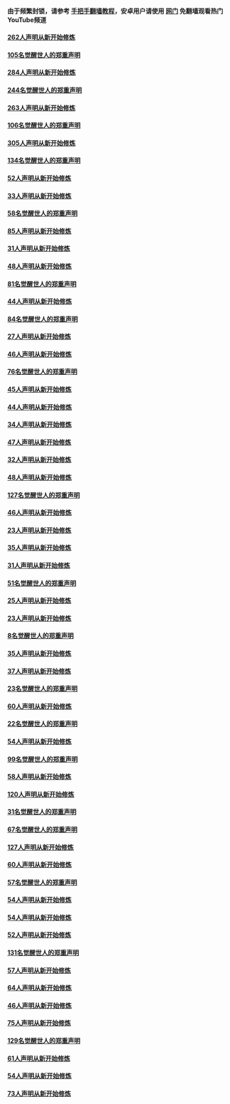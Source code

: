 #### 由于频繁封锁，请参考 [手把手翻墙教程](https://github.com/gfw-breaker/guides/wiki/)，安卓用户请使用 [网门](https://github.com/gfw-breaker/nogfw/blob/master/dl.md?t=04112201) 免翻墙观看热门YouTube频道 

#### [262人声明从新开始修炼](../pages/91/423004.md?t=04112201) 

#### [105名觉醒世人的郑重声明](../pages/91/423003.md?t=04112201) 

#### [284人声明从新开始修炼](../pages/91/422707.md?t=04112201) 

#### [244名觉醒世人的郑重声明](../pages/91/422706.md?t=04112201) 

#### [263人声明从新开始修炼](../pages/91/422553.md?t=04112201) 

#### [106名觉醒世人的郑重声明](../pages/91/422552.md?t=04112201) 

#### [305人声明从新开始修炼](../pages/91/422153.md?t=04112201) 

#### [134名觉醒世人的郑重声明](../pages/91/422152.md?t=04112201) 

#### [52人声明从新开始修炼](../pages/91/421846.md?t=04112201) 

#### [33人声明从新开始修炼](../pages/91/421804.md?t=04112201) 

#### [58名觉醒世人的郑重声明](../pages/91/421845.md?t=04112201) 

#### [85人声明从新开始修炼](../pages/91/421769.md?t=04112201) 

#### [31人声明从新开始修炼](../pages/91/421763.md?t=04112201) 

#### [48人声明从新开始修炼](../pages/91/421605.md?t=04112201) 

#### [81名觉醒世人的郑重声明](../pages/91/421656.md?t=04112201) 

#### [44人声明从新开始修炼](../pages/91/421544.md?t=04112201) 

#### [84名觉醒世人的郑重声明](../pages/91/421543.md?t=04112201) 

#### [27人声明从新开始修炼](../pages/91/421465.md?t=04112201) 

#### [46人声明从新开始修炼](../pages/91/421454.md?t=04112201) 

#### [76名觉醒世人的郑重声明](../pages/91/421453.md?t=04112201) 

#### [45人声明从新开始修炼](../pages/91/421452.md?t=04112201) 

#### [44人声明从新开始修炼](../pages/91/421422.md?t=04112201) 

#### [34人声明从新开始修炼](../pages/91/421322.md?t=04112201) 

#### [47人声明从新开始修炼](../pages/91/421264.md?t=04112201) 

#### [32人声明从新开始修炼](../pages/91/421225.md?t=04112201) 

#### [48人声明从新开始修炼](../pages/91/421202.md?t=04112201) 

#### [127名觉醒世人的郑重声明](../pages/91/421224.md?t=04112201) 

#### [46人声明从新开始修炼](../pages/91/421203.md?t=04112201) 

#### [23人声明从新开始修炼](../pages/91/421138.md?t=04112201) 

#### [35人声明从新开始修炼](../pages/91/421122.md?t=04112201) 

#### [31人声明从新开始修炼](../pages/91/421081.md?t=04112201) 

#### [51名觉醒世人的郑重声明](../pages/91/421080.md?t=04112201) 

#### [25人声明从新开始修炼](../pages/91/421020.md?t=04112201) 

#### [23人声明从新开始修炼](../pages/91/420884.md?t=04112201) 

#### [8名觉醒世人的郑重声明](../pages/91/420883.md?t=04112201) 

#### [35人声明从新开始修炼](../pages/91/420809.md?t=04112201) 

#### [37人声明从新开始修炼](../pages/91/420766.md?t=04112201) 

#### [23名觉醒世人的郑重声明](../pages/91/420765.md?t=04112201) 

#### [60人声明从新开始修炼](../pages/91/420727.md?t=04112201) 

#### [22名觉醒世人的郑重声明](../pages/91/420726.md?t=04112201) 

#### [54人声明从新开始修炼](../pages/91/420529.md?t=04112201) 

#### [99名觉醒世人的郑重声明](../pages/91/420528.md?t=04112201) 

#### [58人声明从新开始修炼](../pages/91/420198.md?t=04112201) 

#### [120人声明从新开始修炼](../pages/91/420141.md?t=04112201) 

#### [31名觉醒世人的郑重声明](../pages/91/420197.md?t=04112201) 

#### [67名觉醒世人的郑重声明](../pages/91/420140.md?t=04112201) 

#### [127人声明从新开始修炼](../pages/91/420082.md?t=04112201) 

#### [60人声明从新开始修炼](../pages/91/420081.md?t=04112201) 

#### [57名觉醒世人的郑重声明](../pages/91/420080.md?t=04112201) 

#### [54人声明从新开始修炼](../pages/91/419533.md?t=04112201) 

#### [54人声明从新开始修炼](../pages/91/419532.md?t=04112201) 

#### [52人声明从新开始修炼](../pages/91/419531.md?t=04112201) 

#### [131名觉醒世人的郑重声明](../pages/91/419530.md?t=04112201) 

#### [57人声明从新开始修炼](../pages/91/419430.md?t=04112201) 

#### [64人声明从新开始修炼](../pages/91/419429.md?t=04112201) 

#### [46人声明从新开始修炼](../pages/91/419428.md?t=04112201) 

#### [75人声明从新开始修炼](../pages/91/419427.md?t=04112201) 

#### [129名觉醒世人的郑重声明](../pages/91/419426.md?t=04112201) 

#### [61人声明从新开始修炼](../pages/91/419198.md?t=04112201) 

#### [54人声明从新开始修炼](../pages/91/419197.md?t=04112201) 

#### [73人声明从新开始修炼](../pages/91/419196.md?t=04112201) 

